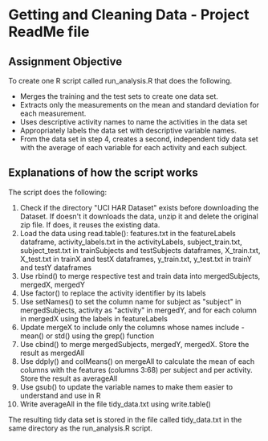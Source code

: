 # Getting and Cleaning Data - Project ReadMe file

## Assignment Objective

To create one R script called run_analysis.R that does the following.

* Merges the training and the test sets to create one data set.
* Extracts only the measurements on the mean and standard deviation for each measurement.
* Uses descriptive activity names to name the activities in the data set
* Appropriately labels the data set with descriptive variable names.
* From the data set in step 4, creates a second, independent tidy data set with the average of each variable for each activity and each subject.

## Explanations of how the script works

The script does the following:

1. Check if the directory "UCI HAR Dataset" exists before downloading the Dataset. If doesn't it downloads the data, unzip it and delete the original zip file. If does, it reuses the existing data.
2. Load the data using read.table(): features.txt in the featureLabels dataframe, activity_labels.txt in the activityLabels, subject_train.txt, subject_test.txt in trainSubjects and testSubjects dataframes, X_train.txt, X_test.txt in trainX and testX dataframes, y_train.txt, y_test.txt in trainY and testY dataframes
3. Use rbind() to merge respective test and train data into mergedSubjects, mergedX, mergedY
4. Use factor() to replace the activity identifier by its labels
5. Use setNames() to set the column name for subject as "subject" in mergedSubjects, activity as "activity" in mergedY, and for each column in mergedX using the labels in featureLabels 
6. Update mergeX to include only the columns whose names include -mean() or std() using the grep() function
7. Use cbind() to merge mergedSubjects, mergedY, mergedX. Store the result as mergedAll
8. Use ddply() and colMeans() on mergeAll to calculate the mean of each columns with the features (columns 3:68) per subject and per activity. Store the result as averageAll
9. Use gsub() to update the variable names to make them easier to understand and use in R
10. Write averageAll in the file tidy_data.txt using write.table()


The resulting tidy data set is stored in the file called tidy_data.txt in the same directory as the run_analysis.R script.
